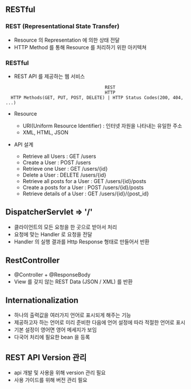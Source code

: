 ## RESTful
### REST (Representational State Transfer)
- Resource 의 Representation 에 의한 상태 전달
- HTTP Method 를 통해 Resource 를 처리하기 위한 아키텍쳐

### RESTful
- REST API 를 제공하는 웹 서비스

```
                                      REST
                                      HTTP
  HTTP Methods(GET, PUT, POST, DELETE) | HTTP Status Codes(200, 404, ...)
```

- Resource
  + URI(Uniform Resource Identifier) : 인터넷 자원을 나타내는 유일한 주소 
  + XML, HTML, JSON

- API 설계
  + Retrieve all Users : GET /users
  + Create a User : POST /users
  + Retrieve one User : GET /users/{id}
  + Delete a User : DELETE /users/{id}
  + Retrieve all posts for a User : GET /users/{id}/posts
  + Create a posts for a User : POST /users/{id}/posts
  + Retrieve details of a User : GET /users/{id}/{post_id}

## DispatcherServlet => '/'
- 클라이언트의 모든 요청을 한 곳으로 받아서 처리
- 요청에 맞는 Handler 로 요청을 전달
- Handler 의 실행 결과를 Http Response 형태로 만들어서 반환

## RestController
- @Controller + @ResponseBody
- View 를 갖지 않는 REST Data (JSON / XML) 를 반환

## Internationalization
- 하나의 출력값을 여러가지 언어로 표시되게 해주는 기능
- 제공하고자 하는 언어로 미리 준비한 다음에 언어 설정에 따라 적절한 언어로 표시
- 기본 설정이 영어면 영어 메세지가 보임
- 다국어 처리에 필요한 bean 을 등록 

## REST API Version 관리
- api 개발 및 사용을 위해 version 관리 필요 
- 사용 가이드를 위해 버전 관리 필요


